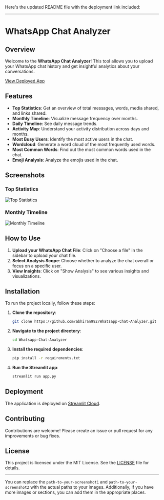 Here's the updated README file with the deployment link included:

---

# WhatsApp Chat Analyzer

## Overview

Welcome to the **WhatsApp Chat Analyzer**! This tool allows you to upload your WhatsApp chat history and get insightful analytics about your conversations.

[View Deployed App](https://abhiran992-whatsapp-chat-analyzer-app-ruvchs.streamlit.app/)

## Features

- **Top Statistics**: Get an overview of total messages, words, media shared, and links shared.
- **Monthly Timeline**: Visualize message frequency over months.
- **Daily Timeline**: See daily message trends.
- **Activity Map**: Understand your activity distribution across days and months.
- **Most Busy Users**: Identify the most active users in the chat.
- **Wordcloud**: Generate a word cloud of the most frequently used words.
- **Most Common Words**: Find out the most common words used in the chat.
- **Emoji Analysis**: Analyze the emojis used in the chat.

## Screenshots

### Top Statistics
![Top Statistics](path-to-your-screenshot1)

### Monthly Timeline
![Monthly Timeline](path-to-your-screenshot2)

## How to Use

1. **Upload your WhatsApp Chat File**: Click on "Choose a file" in the sidebar to upload your chat file.
2. **Select Analysis Scope**: Choose whether to analyze the chat overall or focus on a specific user.
3. **View Insights**: Click on "Show Analysis" to see various insights and visualizations.

## Installation

To run the project locally, follow these steps:

1. **Clone the repository**:
    ```bash
    git clone https://github.com/abhiran992/Whatsapp-Chat-Analyzer.git
    ```

2. **Navigate to the project directory**:
    ```bash
    cd Whatsapp-Chat-Analyzer
    ```

3. **Install the required dependencies**:
    ```bash
    pip install -r requirements.txt
    ```

4. **Run the Streamlit app**:
    ```bash
    streamlit run app.py
    ```

## Deployment

The application is deployed on [Streamlit Cloud](https://abhiran992-whatsapp-chat-analyzer-app-ruvchs.streamlit.app/).

## Contributing

Contributions are welcome! Please create an issue or pull request for any improvements or bug fixes.

## License

This project is licensed under the MIT License. See the [LICENSE](LICENSE) file for details.

---

You can replace the `path-to-your-screenshot1` and `path-to-your-screenshot2` with the actual paths to your images. Additionally, if you have more images or sections, you can add them in the appropriate places.
